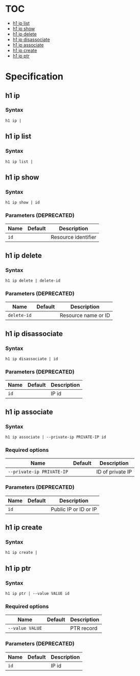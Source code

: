 # TOC

* [h1 ip list](#h1-ip-list)
* [h1 ip show](#h1-ip-show)
* [h1 ip delete](#h1-ip-delete)
* [h1 ip disassociate](#h1-ip-disassociate)
* [h1 ip associate](#h1-ip-associate)
* [h1 ip create](#h1-ip-create)
* [h1 ip ptr](#h1-ip-ptr)


# Specification

## h1 ip

### Syntax

```h1 ip | ```

## h1 ip list

### Syntax

```h1 ip list | ```

## h1 ip show

### Syntax

```h1 ip show | id```

### Parameters (DEPRECATED)

| Name | Default | Description | 
| ---- | ------- | ----------- |
| ```id``` |  | Resource identifier |

## h1 ip delete

### Syntax

```h1 ip delete | delete-id```

### Parameters (DEPRECATED)

| Name | Default | Description | 
| ---- | ------- | ----------- |
| ```delete-id``` |  | Resource name or ID |

## h1 ip disassociate

### Syntax

```h1 ip disassociate | id```

### Parameters (DEPRECATED)

| Name | Default | Description | 
| ---- | ------- | ----------- |
| ```id``` |  | IP id |

## h1 ip associate

### Syntax

```h1 ip associate | --private-ip PRIVATE-IP id```

### Required options

| Name | Default | Description | 
| ---- | ------- | ----------- |
| ```--private-ip PRIVATE-IP``` |  | ID of private IP |

### Parameters (DEPRECATED)

| Name | Default | Description | 
| ---- | ------- | ----------- |
| ```id``` |  | Public IP or ID or IP |

## h1 ip create

### Syntax

```h1 ip create | ```

## h1 ip ptr

### Syntax

```h1 ip ptr | --value VALUE id```

### Required options

| Name | Default | Description | 
| ---- | ------- | ----------- |
| ```--value VALUE``` |  | PTR record |

### Parameters (DEPRECATED)

| Name | Default | Description | 
| ---- | ------- | ----------- |
| ```id``` |  | IP id |

